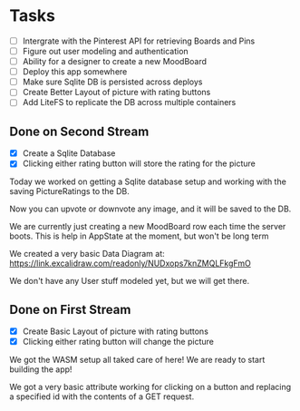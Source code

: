 # Tasks

- [ ] Intergrate with the Pinterest API for retrieving Boards and Pins
- [ ] Figure out user modeling and authentication
- [ ] Ability for a designer to create a new MoodBoard
- [ ] Deploy this app somewhere
- [ ] Make sure Sqlite DB is persisted across deploys
- [ ] Create Better Layout of picture with rating buttons
- [ ] Add LiteFS to replicate the DB across multiple containers

## Done on Second Stream

- [x] Create a Sqlite Database
- [x] Clicking either rating button will store the rating for the picture

Today we worked on getting a Sqlite database setup and working with the
saving PictureRatings to the DB.

Now you can upvote or downvote any image, and it will be saved to the DB.

We are currently just creating a new MoodBoard row each time the server boots.
This is help in AppState at the moment, but won't be long term

We created a very basic Data Diagram at: <https://link.excalidraw.com/readonly/NUDxops7knZMQLFkgFmO>

We don't have any User stuff modeled yet, but we will get there.

## Done on First Stream

- [x] Create Basic Layout of picture with rating buttons
- [x] Clicking either rating button will change the picture

We got the WASM setup all taked care of here! We are ready to start building the app!

We got a very basic attribute working for clicking on a button and replacing a specified id
with the contents of a GET request.
